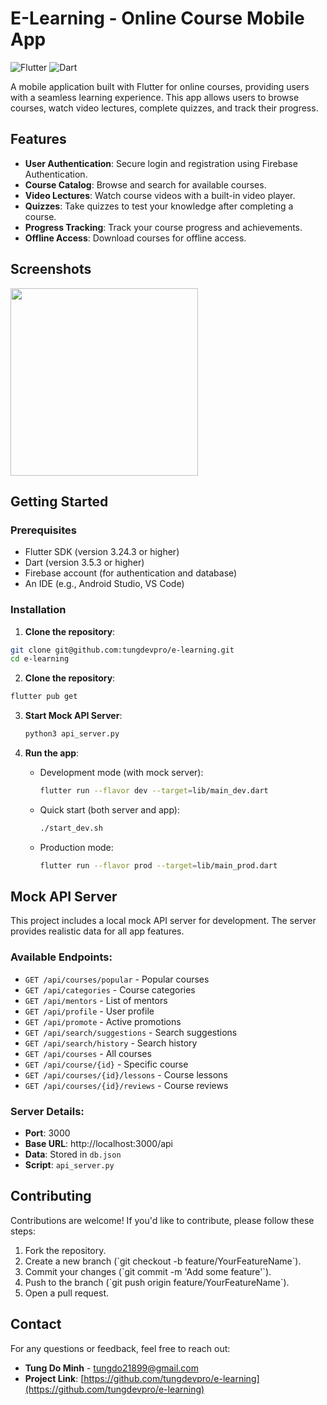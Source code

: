 # E-Learning - Online Course Mobile App

![Flutter](https://img.shields.io/badge/Flutter-%2302569B.svg?style=for-the-badge&logo=Flutter&logoColor=white)
![Dart](https://img.shields.io/badge/Dart-%230175C2.svg?style=for-the-badge&logo=Dart&logoColor=white)

A mobile application built with Flutter for online courses, providing users with a seamless learning experience. This app allows users to browse courses, watch video lectures, complete quizzes, and track their progress.

## Features

- **User Authentication**: Secure login and registration using Firebase Authentication.
- **Course Catalog**: Browse and search for available courses.
- **Video Lectures**: Watch course videos with a built-in video player.
- **Quizzes**: Take quizzes to test your knowledge after completing a course.
- **Progress Tracking**: Track your course progress and achievements.
- **Offline Access**: Download courses for offline access.

## Screenshots


<img src="https://github.com/tungdevpro/e-learning/blob/main/screenshots/IMG_F7886A227CBF-1.jpeg?raw=true" width="300" />



## Getting Started

### Prerequisites

- Flutter SDK (version 3.24.3 or higher)
- Dart (version 3.5.3 or higher)
- Firebase account (for authentication and database)
- An IDE (e.g., Android Studio, VS Code)

### Installation

1. **Clone the repository**:
```bash
git clone git@github.com:tungdevpro/e-learning.git
cd e-learning
```

2. **Clone the repository**:
```bash
flutter pub get
```

3. **Start Mock API Server**:
    ```bash
    python3 api_server.py
    ```
    
4. **Run the app**:
    - Development mode (with mock server):
        ```bash
        flutter run --flavor dev --target=lib/main_dev.dart
        ```
    - Quick start (both server and app):
        ```bash
        ./start_dev.sh
        ```
    - Production mode:
        ```bash
        flutter run --flavor prod --target=lib/main_prod.dart
        ```

## Mock API Server

This project includes a local mock API server for development. The server provides realistic data for all app features.

### Available Endpoints:
- `GET /api/courses/popular` - Popular courses
- `GET /api/categories` - Course categories  
- `GET /api/mentors` - List of mentors
- `GET /api/profile` - User profile
- `GET /api/promote` - Active promotions
- `GET /api/search/suggestions` - Search suggestions
- `GET /api/search/history` - Search history
- `GET /api/courses` - All courses
- `GET /api/course/{id}` - Specific course
- `GET /api/courses/{id}/lessons` - Course lessons
- `GET /api/courses/{id}/reviews` - Course reviews

### Server Details:
- **Port**: 3000
- **Base URL**: http://localhost:3000/api
- **Data**: Stored in `db.json`
- **Script**: `api_server.py`

## Contributing

Contributions are welcome! If you'd like to contribute, please follow these steps:

1. Fork the repository.
2. Create a new branch (\`git checkout -b feature/YourFeatureName\`).
3. Commit your changes (\`git commit -m 'Add some feature'\`).
4. Push to the branch (\`git push origin feature/YourFeatureName\`).
5. Open a pull request.


## Contact

For any questions or feedback, feel free to reach out:

- **Tung Do Minh** - [tungdo21899@gmail.com](mailto:tungdo21899@gmail.com)
- **Project Link**: [https://github.com/tungdevpro/e-learning](https://github.com/tungdevpro/e-learning)